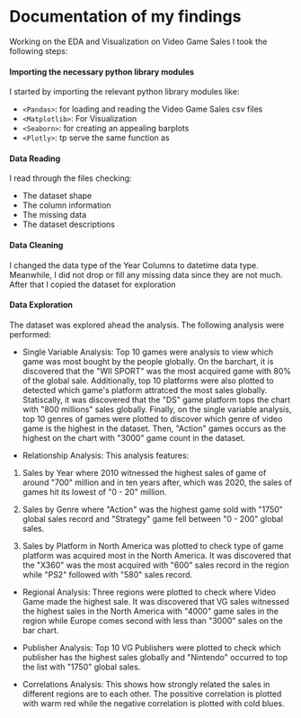 #  Documentation of my findings

Working on the EDA and Visualization on Video Game Sales I took the following steps:

#### Importing the necessary python library modules

I started by importing the relevant python library modules like:
- `<Pandas>`: for loading and reading the Video Game Sales csv files
- `<Matplotlib>`: For Visualization
- `<Seaborn>`: for creating an appealing barplots
- `<Plotly>`: tp serve the same function as <seaborn>

#### Data Reading

I read through the files checking:
- The dataset shape
- The column information
- The missing data
- The dataset descriptions

#### Data Cleaning

I changed the data type of the Year Columns to datetime data type. Meanwhile, I did not drop or fill any missing data since they are not much. After that I copied the dataset for exploration

#### Data Exploration

The dataset was explored ahead the analysis. The following analysis were performed:

- Single Variable Analysis: Top 10 games were analysis to view which game was most bought by the people globally. On the barchart, it is discovered that the "WII SPORT" was the most acquired game with 80% of the global sale. Additionally, top 10 platforms were also plotted to detected which game's platform attratced the most sales globally. Statiscally, it was discovered that the "DS" game platform tops the chart with "800 millions" sales globally. Finally, on the single variable analysis, top 10 genres of games were plotted to discover which genre of video game is the highest in the dataset. Then, "Action" games occurs as the highest on the chart with "3000" game count in the dataset.

- Relationship Analysis: This analysis features:
1. Sales by Year where 2010 witnessed the highest sales of game of around "700" million and in ten years after, which was 2020,  the sales of games hit its lowest of "0 - 20" million.

2. Sales by Genre where "Action" was the highest game sold  with "1750" global sales record and "Strategy" game fell between "0 - 200" global sales.

3. Sales by Platform in North America was plotted to check type of game platform was acquired most in the North America. It was discovered that the "X360" was the most acquired with "600" sales record in the region while "PS2" followed with "580" sales record.

- Regional Analysis: Three regions were plotted to check where Video Game made the highest sale. It was discovered that VG sales witnessed the highest sales in the North America with "4000" game sales in the region while Europe comes second with less than "3000" sales on the bar chart.

- Publisher Analysis: Top 10 VG Publishers were plotted to check which publisher has the highest sales globally and "Nintendo" occurred to top the list with "1750" global sales.
- Correlations Analysis: This shows how strongly related the sales in different regions are to each other. The possitive correlation is plotted with warm red while the negative correlation is plotted with cold blues.